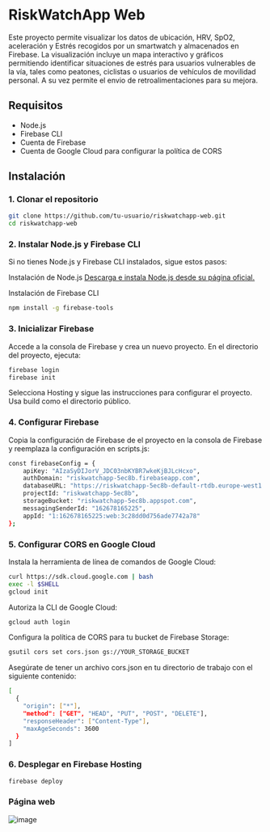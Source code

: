 # RiskWatchApp Web

Este proyecto permite visualizar los datos de ubicación, HRV, SpO2, aceleración y Estrés recogidos por un smartwatch y almacenados en Firebase. La visualización incluye un mapa interactivo y gráficos permitiendo identificar situaciones de estrés para usuarios vulnerables de la vía, tales como peatones, ciclistas o usuarios de vehículos de movilidad personal. A su vez permite el envio de retroalimentaciones para su mejora.

## Requisitos

- Node.js
- Firebase CLI
- Cuenta de Firebase
- Cuenta de Google Cloud para configurar la política de CORS

## Instalación

### 1. Clonar el repositorio

```bash
git clone https://github.com/tu-usuario/riskwatchapp-web.git
cd riskwatchapp-web
```

### 2. Instalar Node.js y Firebase CLI
Si no tienes Node.js y Firebase CLI instalados, sigue estos pasos:

Instalación de Node.js
[Descarga e instala Node.js desde su página oficial.](https://nodejs.org/en)

Instalación de Firebase CLI
```bash
npm install -g firebase-tools
```

### 3. Inicializar Firebase
Accede a la consola de Firebase y crea un nuevo proyecto.
En el directorio del proyecto, ejecuta:
```bash
firebase login
firebase init
```
Selecciona Hosting y sigue las instrucciones para configurar el proyecto. Usa build como el directorio público.
### 4. Configurar Firebase
Copia la configuración de Firebase de el proyecto en la consola de Firebase y reemplaza la configuración en scripts.js:
```bash
const firebaseConfig = {
    apiKey: "AIzaSyDIJorV_JDC03nbKYBR7wkeKjBJLcHcxo",
    authDomain: "riskwatchapp-5ec8b.firebaseapp.com",
    databaseURL: "https://riskwatchapp-5ec8b-default-rtdb.europe-west1.firebasedatabase.app",
    projectId: "riskwatchapp-5ec8b",
    storageBucket: "riskwatchapp-5ec8b.appspot.com",
    messagingSenderId: "162678165225",
    appId: "1:162678165225:web:3c28dd0d756ade7742a78"
};
```
### 5. Configurar CORS en Google Cloud
Instala la herramienta de línea de comandos de Google Cloud:
```bash
curl https://sdk.cloud.google.com | bash
exec -l $SHELL
gcloud init
```
Autoriza la CLI de Google Cloud:
```bash
gcloud auth login
```
Configura la política de CORS para tu bucket de Firebase Storage:
```bash
gsutil cors set cors.json gs://YOUR_STORAGE_BUCKET
```
Asegúrate de tener un archivo cors.json en tu directorio de trabajo con el siguiente contenido:
```bash
[
  {
    "origin": ["*"],
    "method": ["GET", "HEAD", "PUT", "POST", "DELETE"],
    "responseHeader": ["Content-Type"],
    "maxAgeSeconds": 3600
  }
]
```
### 6. Desplegar en Firebase Hosting
```bash
firebase deploy
```

### Página web 
![image](https://github.com/JaimeRevilla/RiskWatch-App/assets/90686026/f91df491-aeed-42c3-a9e3-158b4e8e70dc)

